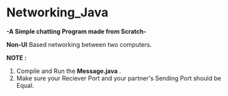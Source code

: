 # Networking_Java

**-A Simple chatting Program made from Scratch-**

**Non-UI** Based networking between two computers.

**NOTE :** 

1. Compile and Run the **Message.java** .
2. Make sure your Reciever Port and your partner's Sending Port should be Equal.
